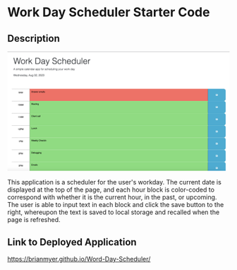 # Work Day Scheduler Starter Code

## Description
![Alt text](<Assets/Screenshot 2023-08-02 at 9.50.57 AM.png>)

This application is a scheduler for the user's workday. The current date is displayed at the top of the page, and each hour block is color-coded to correspond with whether it is the current hour, in the past, or upcoming. The user is able to input text in each block and click the save button to the right, whereupon the text is saved to local storage and recalled when the page is refreshed.

## Link to Deployed Application

https://brianmyer.github.io/Word-Day-Scheduler/